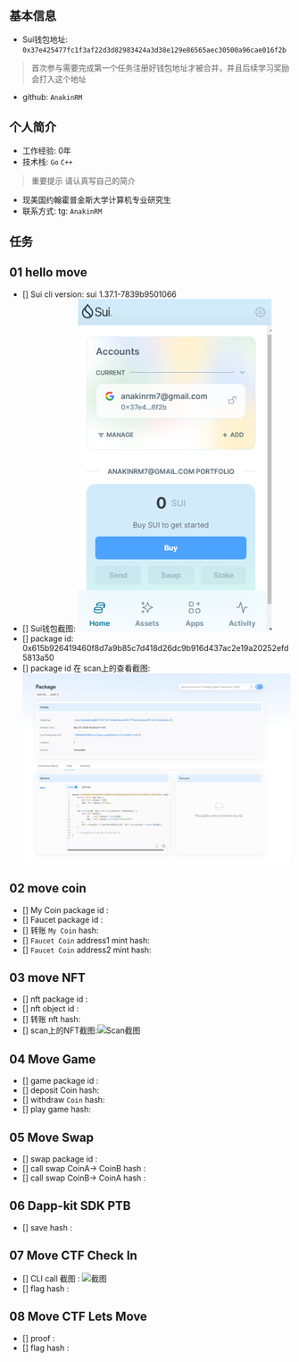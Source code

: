 ## 基本信息
- Sui钱包地址: `0x37e425477fc1f3af22d3d82983424a3d38e129e86565aec30500a96cae016f2b`
> 首次参与需要完成第一个任务注册好钱包地址才被合并，并且后续学习奖励会打入这个地址
- github: `AnakinRM`

## 个人简介
- 工作经验: 0年
- 技术栈: `Go` `C++`
> 重要提示 请认真写自己的简介
- 现美国约翰霍普金斯大学计算机专业研究生
- 联系方式: tg: `AnakinRM` 

## 任务

##   01 hello move  
- [] Sui cli version: sui 1.37.1-7839b9501066
- [] Sui钱包截图: ![Sui钱包截图](./images/wallet_capture.png)
- [] package id: 0x615b926419460f8d7a9b85c7d418d26dc9b916d437ac2e19a20252efd5813a50
- [] package id 在 scan上的查看截图:![Scan截图](./images/homework1_scan_capture.png)

##   02 move coin
- [] My Coin package id : 
- [] Faucet package id : 
- [] 转账 `My Coin` hash:
- [] `Faucet Coin` address1 mint hash:
- [] `Faucet Coin` address2 mint hash:

##   03 move NFT
- [] nft package id :
- [] nft object id : 
- [] 转账 nft  hash:
- [] scan上的NFT截图:![Scan截图](./images/你的图片地址)

##   04 Move Game
- [] game package id :
- [] deposit Coin hash:
- [] withdraw `Coin` hash:
- [] play game hash:

##   05 Move Swap
- [] swap package id :
- [] call swap CoinA-> CoinB  hash :
- [] call swap CoinB-> CoinA  hash :

##   06 Dapp-kit SDK PTB
- [] save hash :

##   07 Move CTF Check In
- [] CLI call 截图 : ![截图](./images/你的图片地址)
- [] flag hash :

##   08 Move CTF Lets Move
- [] proof : 
- [] flag hash :
